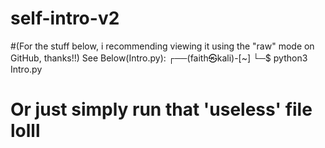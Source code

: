 # self-intro-v2
#(For the stuff below, i recommending viewing it using the "raw" mode on GitHub, thanks!!)
See Below(Intro.py):
┌──(faith㉿kali)-[~]
└─$ python3 Intro.py
# Or just simply run that 'useless' file lolll
